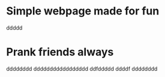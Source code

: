 # Simple webpage made for fun
ddddd
# Prank friends always
dddddddd
ddddddddddddddddd
ddfddddd
ddddf
dddddddd